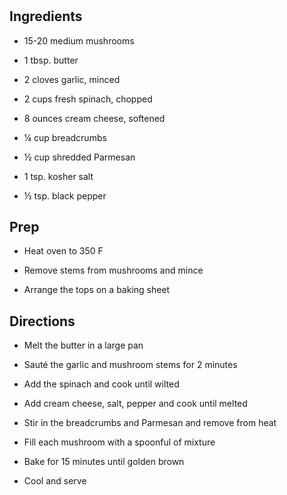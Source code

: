 # 

## Ingredients

- 15-20 medium mushrooms

- 1 tbsp. butter

- 2 cloves garlic, minced

- 2 cups fresh spinach, chopped

- 8 ounces cream cheese, softened

- ¼ cup breadcrumbs

- ½ cup shredded Parmesan

- 1 tsp. kosher salt

- ½ tsp. black pepper

## Prep

- Heat oven to 350 F

- Remove stems from mushrooms and mince

- Arrange the tops on a baking sheet

## Directions

- Melt the butter in a large pan

- Sauté the garlic and mushroom stems for 2 minutes

- Add the spinach and cook until wilted

- Add cream cheese, salt, pepper and cook until melted

- Stir in the breadcrumbs and Parmesan and remove from heat

- Fill each mushroom with a spoonful of mixture

- Bake for 15 minutes until golden brown

- Cool and serve

